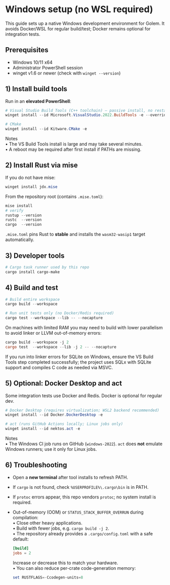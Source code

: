 # Windows setup (no WSL required)

This guide sets up a native Windows development environment for Golem. It avoids Docker/WSL for regular build/test; Docker remains optional for integration tests.

## Prerequisites

* Windows 10/11 x64  
* Administrator PowerShell session  
* winget v1.6 or newer (check with `winget --version`)

## 1) Install build tools

Run in an **elevated PowerShell**:

```powershell
# Visual Studio Build Tools (C++ toolchain) — passive install, no restart
winget install --id Microsoft.VisualStudio.2022.BuildTools -e --override "--add Microsoft.VisualStudio.Workload.VCTools --includeRecommended --passive --norestart"

# CMake
winget install --id Kitware.CMake -e
```

Notes  
• The VS Build Tools install is large and may take several minutes.  
• A reboot may be required after first install if PATHs are missing.

## 2) Install Rust via mise

If you do not have mise:

```powershell
winget install jdx.mise
```

From the repository root (contains `.mise.toml`):

```powershell
mise install
# verify
rustup --version
rustc  --version
cargo  --version
```

`.mise.toml` pins Rust to **stable** and installs the `wasm32-wasip1` target automatically.

## 3) Developer tools

```powershell
# Cargo task runner used by this repo
cargo install cargo-make
```

## 4) Build and test

```powershell
# Build entire workspace
cargo build --workspace

# Run unit tests only (no Docker/Redis required)
cargo test --workspace --lib -- --nocapture
```

On machines with limited RAM you may need to build with lower parallelism to
avoid linker or LLVM out-of-memory errors:

```powershell
cargo build --workspace -j 2
cargo test  --workspace --lib -j 2 -- --nocapture
```

If you run into linker errors for SQLite on Windows, ensure the VS Build Tools step completed successfully; the project uses SQLx with SQLite support and compiles C code as needed via MSVC.

## 5) Optional: Docker Desktop and act

Some integration tests use Docker and Redis. Docker is optional for regular dev.

```powershell
# Docker Desktop (requires virtualization; WSL2 backend recommended)
winget install --id Docker.DockerDesktop -e

# act (runs GitHub Actions locally; Linux jobs only)
winget install --id nektos.act -e
```

Notes  
• The Windows CI job runs on GitHub (`windows-2022`). `act` does **not** emulate Windows runners; use it only for Linux jobs.  

## 6) Troubleshooting

* Open a **new terminal** after tool installs to refresh PATH.  
* If `cargo` is not found, check `%USERPROFILE%\.cargo\bin` is in PATH.  
* If `protoc` errors appear, this repo vendors `protoc`; no system install is required.  
* Out-of-memory (OOM) or `STATUS_STACK_BUFFER_OVERRUN` during compilation:  
  • Close other heavy applications.  
  • Build with fewer jobs, e.g. `cargo build -j 2`.  
  • The repository already provides a `.cargo/config.toml` with a safe default:  

    ```toml
    [build]
    jobs = 2
    ```  
    Increase or decrease this to match your hardware.  
  • You can also reduce per-crate code-generation memory:  

    ```powershell
    set RUSTFLAGS=-Ccodegen-units=8
    ```
